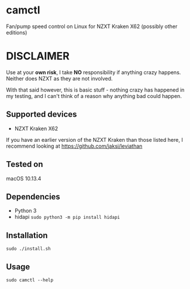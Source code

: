 # camctl
Fan/pump speed control on Linux for NZXT Kraken X62 (possibly other editions)

# DISCLAIMER
Use at your **own risk**, I take **NO** responsibility if anything crazy happens. Neither does NZXT as they are not involved.

With that said however, this is basic stuff - nothing crazy has happened in my testing, and I can't think of a reason why anything bad could happen.

## Supported devices

* NZXT Kraken X62

If you have an earlier version of the NZXT Kraken than those listed here, I recommend looking at https://github.com/jaksi/leviathan

## Tested on
macOS 10.13.4

## Dependencies
* Python 3
* hidapi ```sudo python3 -m pip install hidapi```

## Installation
```Shell
sudo ./install.sh
```

## Usage
```Shell
sudo camctl --help
```
